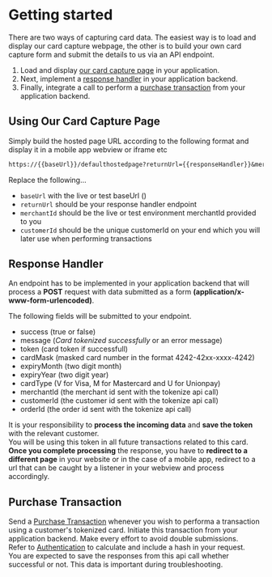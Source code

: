 # Getting started

There are two ways of capturing card data. The easiest way is to load and display our card capture webpage,
the other is to build your own card capture form and submit the details to us via an API endpoint.

<!-- !!! note
    Using our card capture page is recommended as per CBSL guidelines.
    For advanced use cases, you may opt in to use custom forms. -->

1. Load and display [our card capture page](#using-our-card-capture-page) in your application.
    <!-- or use your own [custom card capture form](#using-custom-card-capture-form) . -->
2. Next, implement a [response handler](#response-handler) in your application backend.  
3. Finally, integrate a call to perform a [purchase transaction](#purchase-transaction) from your application backend.

## Using Our Card Capture Page

Simply build the hosted page URL according to the following format and display it in a mobile app webview or iframe etc

``` txt
https://{{baseUrl}}/defaulthostedpage?returnUrl={{responseHandler}}&merchantId={{yourMerchantId}}&customerId={{yourCustomersId}}
```

Replace the following...

* ```baseUrl``` with the live or test baseUrl ()
* ```returnUrl``` should be your response handler endpoint
* ```merchantId``` should be the live or test environment merchantId provided to you
* ```customerId``` should be the unique customerId on your end which you will later use when performing transactions

<!-- ## Using Custom Card Capture Form

Design a card capture form in your application front end. This might be an [Android](android.md#Usage) or iOS mobile app,
an Angular/Vue/React front end, or a PHP, JSP, ExpressJS or any other server side generated HTML page.

!!! warning "Secure your website with HTTPS"
    Please make your website is secured with a **TLS certificate**.
    Also confirm that all **non HTTPS** requests get **redirected to HTTPS**.

The typical flow of this process will be...

1. User will enter his/her card details on the form.
2. The data will be submitted to the OGO Pay service directly, securley.
3. A response will be returned with an HTML page.
4. This response needs to be shown in a webview or as a web page, depending on your application frontend.
5. The HTML page will take the user through the 3DSecure process and will eventually land at the Response Handler you built.

You will have to capture and submit the following from your user.

* Card Holder Name (optional but preferred)
* Card Number
* Expiry Month
* Expiry Year

Depending on the type of response you prefer to work with, you may either submit the details to the
[JSON endpoint](apireference.md#tokenize-card-json) or the [HTML endpoint](apireference.md#tokenize-card-html).

!!! warning "DO NOT LOG, STORE or SUBMIT card details"
    **DO NOT** under any circumstance, **LOG** captured card data, **STORE** them anywhere in your application environment
    or **SUBMIT** to any unauthorized services.

    *Card details must only be submitted to the OGO Pay service and must be directly submitted from the user's mobile device
    or browser*. -->

## Response Handler

An endpoint has to be implemented in your application backend that will process a **POST** request with data submitted
as a form **(application/x-www-form-urlencoded)**.

The following fields will be submitted to your endpoint.  

* success (true or false)
* message (*Card tokenized successfully* or an error message)
* token (card token if successfull)
* cardMask (masked card number in the format 4242-42xx-xxxx-4242)
* expiryMonth (two digit month)
* expiryYear (two digit year)
* cardType (V for Visa, M for Mastercard and U for Unionpay)
* merchantId (the merchant id sent with the tokenize api call)
* customerId (the customer id sent with the tokenize api call)
* orderId (the order id sent with the tokenize api call)

It is your responsibility to **process the incoming data** and **save the token** with the relevant customer.  
You will be using this token in all future transactions related to this card.  
**Once you complete processing** the response, you have to **redirect to a different page** in your website or
in the case of a mobile app, redirect to a url that can be caught by a listener in your webview and process accordingly.

## Purchase Transaction

Send a [Purchase Transaction](apireference.md#purchase-transaction) whenever you wish to performa a transaction using a
customer's tokenized card. Initiate this transaction from your application backend. Make every effort to avoid double
submissions.  
Refer to [Authentication](apireference.md#authentication) to calculate and include a hash in your request.  
You are expected to save the responses from this api call whether successful or not. This data is important during troubleshooting.

